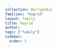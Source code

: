 ```yaml
---
collection: Harrypedia
families: "Hagrid"
layout: family
title: Hagrid
author: 
tags: ["family"]
sidebar:
  order: 1
---
```



